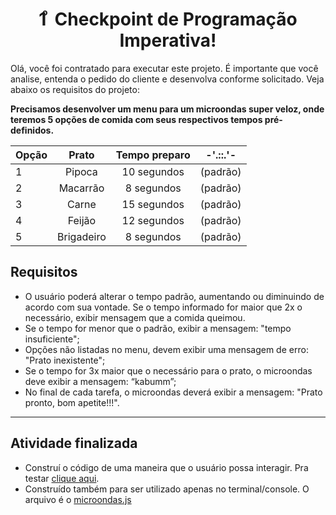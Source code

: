 <h1 align="center">1 ͦ Checkpoint de Programação Imperativa!</h1>


<p>Olá, você foi contratado para executar este projeto. É importante que você analise, entenda o pedido do cliente e desenvolva conforme solicitado. Veja abaixo os requisitos do projeto:
</p>

<b> Precisamos desenvolver um menu para um microondas super veloz, onde teremos 5 opções de comida com seus respectivos tempos pré-definidos. </b>


Opção | Prato  | Tempo preparo| -'.::.'-
----- |:-------:|:-------------:|:---------:
1 | Pipoca | 10 segundos | (padrão)
2 | Macarrão| 8 segundos | (padrão)
3 | Carne | 15 segundos | (padrão)
4 | Feijão | 12 segundos | (padrão)
5| Brigadeiro | 8 segundos | (padrão)

<h2>Requisitos</h2>

- O usuário poderá alterar o tempo padrão, aumentando ou diminuindo de acordo com sua vontade. Se o tempo informado for maior que 2x o necessário, exibir mensagem que a comida queimou.
- Se o tempo for menor que o padrão, exibir a mensagem: "tempo insuficiente"; 
- Opções não listadas no menu, devem exibir uma mensagem de erro: "Prato inexistente";
- Se o tempo for 3x maior que o necessário para o prato, o microondas deve exibir a mensagem: “kabumm”;
- No final de cada tarefa, o microondas deverá exibir a mensagem: "Prato pronto, bom apetite!!!".

---

<h2>Atividade finalizada</h2>

- Construí o código de uma maneira que o usuário possa interagir. Pra testar <a href="https://checkpoint1-microondas.netlify.app/">clique aqui</a>.
- Construído também para ser utilizado apenas no terminal/console. O arquivo é o <a href="./microondas.js"> microondas.js </a>
